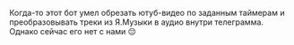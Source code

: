 Когда-то этот бот умел обрезать ютуб-видео по заданным таймерам и преобразовывать треки из Я.Музыки в аудио внутри телеграмма. Однако сейчас его нет с нами 😔
